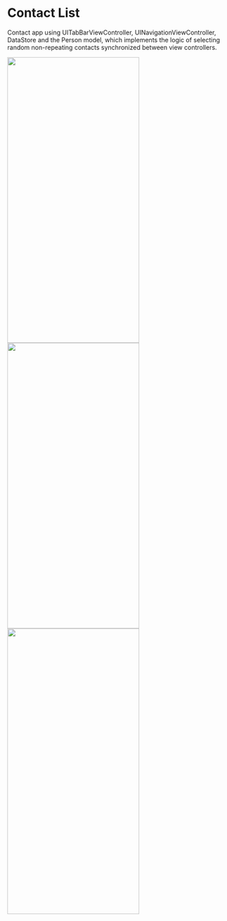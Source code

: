 # Contact List
Contact app using UITabBarViewController, UINavigationViewController, DataStore and the Person model, which implements the logic of selecting random non-repeating contacts synchronized between view controllers.

<img src="https://github.com/ice43/ContactList/assets/92436401/b2312918-79d8-40d8-ae7f-5ffe6919917b" width="300" height="650"/>
<img src="https://github.com/ice43/ContactList/assets/92436401/f6738360-9944-4dd4-9c8e-f0264e1160f5" width="300" height="650"/>
<img src="https://github.com/ice43/ContactList/assets/92436401/cb566472-c4ba-4cb9-8aef-11b39f291dfe" width="300" height="650"/>


